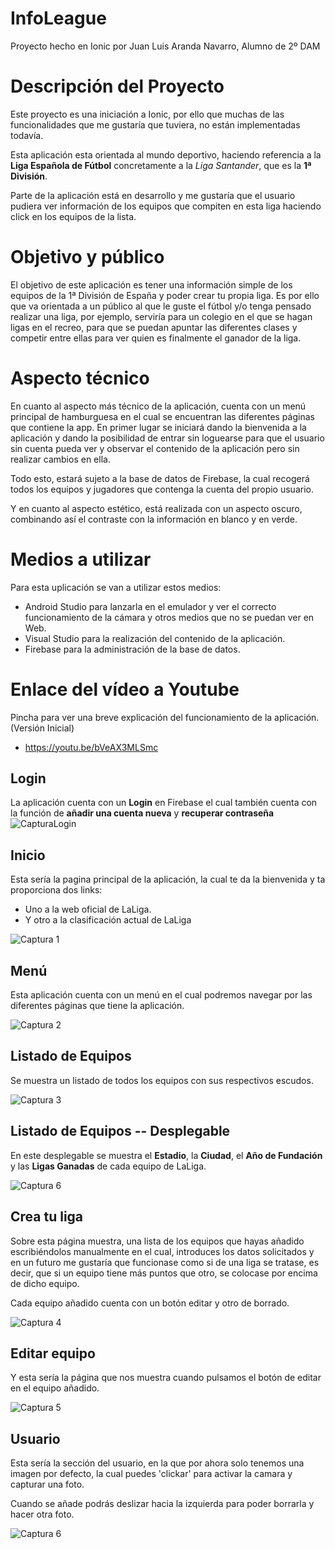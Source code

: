 # InfoLeague

Proyecto hecho en Ionic por Juan Luis Aranda Navarro, Alumno de 2º DAM

# Descripción del Proyecto

Este proyecto es una iniciación a Ionic, por ello que muchas de las funcionalidades que me gustaría que tuviera, no están implementadas todavía.

Esta aplicación esta orientada al mundo deportivo, haciendo referencia a la **Liga Española de Fútbol** concretamente a la *Liga Santander*, que es la **1ª División**.

Parte de la aplicación está en desarrollo y me gustaría que el usuario pudiera ver información de los equipos que compiten en esta liga haciendo click en los equipos de la lista.

# Objetivo y público

El objetivo de este aplicación es tener una información simple de los equipos de la 1ª División de España y poder crear tu propia liga.
Es por ello que va orientada a un público al que le guste el fútbol y/o tenga pensado realizar una liga, por ejemplo, serviría para un colegio en el que se hagan ligas en el recreo, para que se puedan apuntar las diferentes clases y competir entre ellas para ver quien es finalmente el ganador de la liga.

# Aspecto técnico

En cuanto al aspecto más técnico de la aplicación, cuenta con un menú principal de hamburguesa en el cual se encuentran las diferentes páginas que contiene la app.
En primer lugar se iniciará dando la bienvenida a la aplicación y dando la posibilidad de entrar sin loguearse para que el usuario sin cuenta pueda ver y observar el contenido de la aplicación pero sin realizar cambios en ella.

Todo esto, estará sujeto a la base de datos de Firebase, la cual recogerá todos los equipos y jugadores que contenga la cuenta del propio usuario.

Y en cuanto al aspecto estético, está realizada con un aspecto oscuro, combinando así el contraste con la información en blanco y en verde.

# Medios a utilizar

Para esta uplicación se van a utilizar estos medios:
- Android Studio para lanzarla en el emulador y ver el correcto funcionamiento de la cámara y otros medios que no se puedan ver en Web.
- Visual Studio para la realización del contenido de la aplicación.
- Firebase para la administración de la base de datos.

# Enlace del vídeo a Youtube

Pincha para ver una breve explicación del funcionamiento de la aplicación. (Versión Inicial)
- https://youtu.be/bVeAX3MLSmc

## Login

La aplicación cuenta con un **Login** en Firebase el cual también cuenta con la función de **añadir una cuenta nueva** y **recuperar contraseña** 
![CapturaLogin](login.png)

## Inicio

Esta sería la pagina principal de la aplicación, la cual te da la bienvenida y ta proporciona dos links:
- Uno a la web oficial de LaLiga.
- Y otro a la clasificación actual de LaLiga

![Captura 1](Screenshot_ionic1.png)

## Menú

Esta aplicación cuenta con un menú en el cual podremos navegar por las diferentes páginas que tiene la aplicación.

![Captura 2](menu.png)

## Listado de Equipos

Se muestra un listado de todos los equipos con sus respectivos escudos.

![Captura 3](listado_equipos.png)

## Listado de Equipos -- Desplegable

En este desplegable se muestra el **Estadio**, la **Ciudad**, el **Año de Fundación** y las **Ligas Ganadas** de cada equipo de LaLiga.

![Captura 6](Screenshot_ionic6.png)

## Crea tu liga

Sobre esta página muestra, una lista de los equipos que hayas añadido escribiéndolos manualmente en el cual, introduces los datos solicitados y en un futuro me gustaría que funcionase como si de una liga se tratase, es decir, que si un equipo tiene más puntos que otro, se colocase por encima de dicho equipo.

Cada equipo añadido cuenta con un botón editar y otro de borrado.

![Captura 4](crea_tu_liga.png)

## Editar equipo

Y esta sería la página que nos muestra cuando pulsamos el botón de editar en el equipo añadido.

![Captura 5](Screenshot_ionic5.png)

## Usuario

Esta sería la sección del usuario, en la que por ahora solo tenemos una imagen por defecto, la cual puedes 'clickar' para activar la camara y capturar una foto.

Cuando se añade podrás deslizar hacia la izquierda para poder borrarla y hacer otra foto.

![Captura 6](usuario.png)
